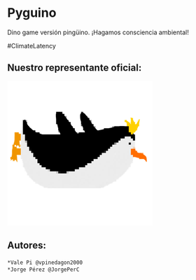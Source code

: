 # Pyguino

Dino game versión pingüino. ¡Hagamos consciencia ambiental!

#ClimateLatency

## Nuestro representante oficial:
![Rerpesentado por:](/resources/lolly.png)

## Autores:
    *Vale Pi @vpinedagon2000
    *Jorge Pérez @JorgePerC